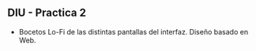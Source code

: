 ## DIU - Practica 2
- Bocetos Lo-Fi de las distintas pantallas del interfaz. Diseño basado en Web. 
